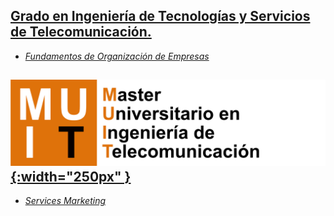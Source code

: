 ## [Grado en Ingeniería de Tecnologías y Servicios de Telecomunicación.](http://www.upv.es/titulaciones/GITTEL/indexc.html)    
  - [*Fundamentos de Organización de Empresas*](http://www.upv.es/titulaciones/GITTEL/menu_1013789c.html)    

## [![MUIT](MUIT.png){:width="250px" }](http://www.upv.es/titulaciones/MUITEL/indexc.html)
  - [*Services Marketing*](http://www.upv.es/titulaciones/MUITEL/menu_1015031c.html)

